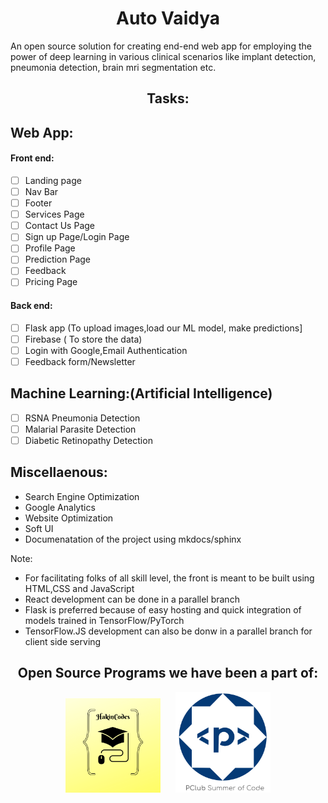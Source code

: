 <h1 align = "center">Auto Vaidya</h1>

An open source solution for creating end-end web app for employing the power of deep learning in various clinical scenarios like implant detection, pneumonia detection, brain mri segmentation etc.

<h2 align = "center">Tasks:</h2>

## Web App:

#### Front end:

- [ ] Landing page
- [ ] Nav Bar
- [ ] Footer
- [ ] Services Page
- [ ] Contact Us Page
- [ ] Sign up Page/Login Page
- [ ] Profile Page
- [ ] Prediction Page
- [ ] Feedback
- [ ] Pricing Page

#### Back end:

- [ ] Flask app (To upload images,load our ML model, make predictions]
- [ ] Firebase ( To store the data)
- [ ] Login with Google,Email Authentication
- [ ] Feedback form/Newsletter

## Machine Learning:(Artificial Intelligence)

- [ ] RSNA Pneumonia Detection
- [ ] Malarial Parasite Detection
- [ ] Diabetic Retinopathy Detection

## Miscellaenous:

- Search Engine Optimization
- Google Analytics
- Website Optimization
- Soft UI
- Documenatation of the project using mkdocs/sphinx

Note:

- For facilitating folks of all skill level, the front is meant to be built using HTML,CSS and JavaScript
- React development can be done in a parallel branch
- Flask is preferred because of easy hosting and quick integration of models trained in TensorFlow/PyTorch
- TensorFlow.JS development can also be donw in a parallel branch for client side serving

<h2 align="center"><b>Open Source Programs we have been a part of:</b></h2>
<p align="center">
<img width=30% src="assets/images/hakin_codes.png">&ensp;&ensp;&ensp;
<img width=30% src="assets/images/psoc_logo.png">
</p> 